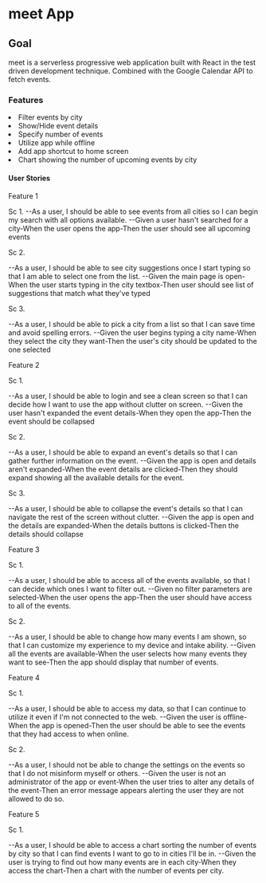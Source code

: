 <h1>meet App</h1>

<h2>Goal</h2>
    <p>
    meet is a serverless progressive web application built with React in the test driven development technique. Combined with the Google Calendar API to fetch events.
    </p>

<h3>Features</h3>
    <li>Filter events by city</li>
    <li>Show/Hide event details</li>
    <li>Specify number of events</li>
    <li>Utilize app while offline</li>
    <li>Add app shortcut to home screen</li>
    <li>Chart showing the number of upcoming events by city</li>

<h4>User Stories</h4>
   <p>
    Feature 1
    </p>
    <p>
        Sc 1. 
            --As a user, I should be able to see events from all cities so I can begin my search with all options available.
            --Given a user hasn't searched for a city-When the user opens the app-Then the user should see all upcoming events
    </p>
    <p>
        Sc 2. 
    </p>
    <p>    
            --As a user, I should be able to see city suggestions once I start typing so that I am able to select one from the list.
            --Given the main page is open-When the user starts typing in the city textbox-Then user should see list of suggestions that match what they've typed
    </p>
    <p>
        Sc 3.
    </p>
    <p>    
            --As a user, I should be able to pick a city from a list so that I can save time and avoid spelling errors.
            --Given the user begins typing a city name-When they select the city they want-Then the user's city should be updated to the one selected
    </p> 
    <p>
    Feature 2
    </p>
    <p>  
        Sc 1. 
    </p>
    <p>
            --As a user, I should be able to login and see a clean screen so that I can decide how I want to use the app without clutter on screen.
            --Given the user hasn't expanded the event details-When they open the app-Then the event should be collapsed
    </p>
    <p>
        Sc 2. 
    </p>
    <p>
            --As a user, I should be able to expand an event's details so that I can gather further information on the event.
            --Given the app is open and details aren't expanded-When the event details are clicked-Then they should expand showing all the available details for the event.
    </p>
    <p>
        Sc 3. 
    </p>
    <p>
            --As a user, I should be able to collapse the event's details so that I can navigate the rest of the screen without clutter.
            --Given the app is open and the details are expanded-When the details buttons is clicked-Then the details should collapse
    </p>
    <p>
    Feature 3
    </p>
    <p>
        Sc 1. 
    </p>
    <p>
            --As a user, I should be able to access all of the events available, so that I can decide which ones I want to filter out.
            --Given no filter parameters are selected-When the user opens the app-Then the user should have access to all of the events.
    </p>
    <p>
        Sc 2. 
    </p>
    <p>
            --As a user, I should be able to change how many events I am shown, so that I can customize my experience to my device and intake ability.
            --Given all the events are available-When the user selects how many events they want to see-Then the app should display that number of events.
    </p>
    <p>
    Feature 4
    </p>
    <p>   
        Sc 1. 
    </p>
    <p>
            --As a user, I should be able to access my data, so that I can continue to utilize it even if I'm not connected to the web.
            --Given the user is offline-When the app is opened-Then the user should be able to see the events that they had access to when online.
    </p>
    <p>
        Sc 2. 
    </p>
    <p>
            --As a user, I should not be able to change the settings on the events so that I do not misinform myself or others.
            --Given the user is not an administrator of the app or event-When the user tries to alter any details of the event-Then an error message appears alerting the user they are not allowed to do so.
    </p>
    <p>
    Feature 5
    </p>
    <p>
        Sc 1. 
    </p>
    <p>
            --As a user, I should be able to access a chart sorting the number of events by city so that I can find events I want to go to in cities I'll be in.
            --Given the user is trying to find out how many events are in each city-When they access the chart-Then a chart with the number of events per city. 
    </p>
